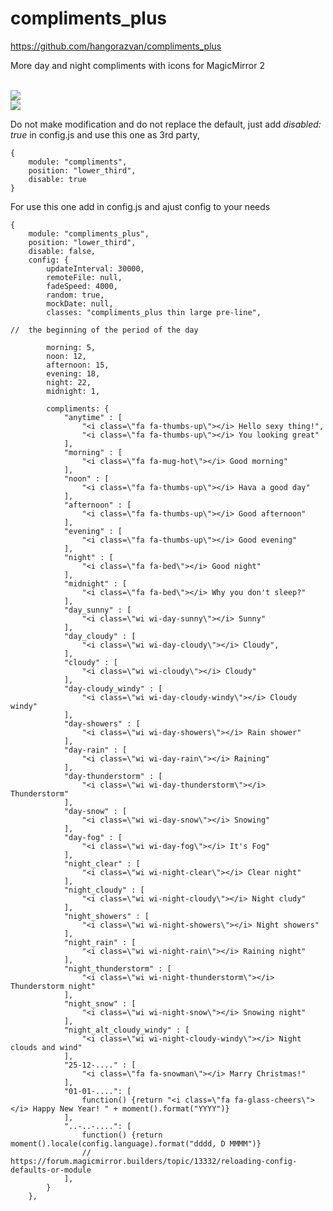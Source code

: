 # compliments_plus

https://github.com/hangorazvan/compliments_plus

More day and night compliments with icons for MagicMirror 2

<br><img src=https://github.com/hangorazvan/compliments_plus/blob/master/preview1.jpg>
<br><img src=https://github.com/hangorazvan/compliments_plus/blob/master/preview2.jpg>

Do not make modification and do not replace the default, just add <i>disabled: true</i> in config.js and use this one as 3rd party,

	{
		module: "compliments",
		position: "lower_third",
		disable: true
	}

For use this one add in config.js and ajust config to your needs

	{
		module: "compliments_plus",
		position: "lower_third",
		disable: false,
		config: {
			updateInterval: 30000,
			remoteFile: null,
			fadeSpeed: 4000,
			random: true,
			mockDate: null,
			classes: "compliments_plus thin large pre-line",

	//	the beginning of the period of the day

			morning: 5,
			noon: 12,
			afternoon: 15,
			evening: 18,
			night: 22,
			midnight: 1,

			compliments: {
				"anytime" : [
					"<i class=\"fa fa-thumbs-up\"></i> Hello sexy thing!",
					"<i class=\"fa fa-thumbs-up\"></i> You looking great"
				],
				"morning" : [
					"<i class=\"fa fa-mug-hot\"></i> Good morning"
				],
				"noon" : [
					"<i class=\"fa fa-thumbs-up\"></i> Hava a good day"
				],
				"afternoon" : [
					"<i class=\"fa fa-thumbs-up\"></i> Good afternoon"
				],
				"evening" : [
					"<i class=\"fa fa-thumbs-up\"></i> Good evening"
				],
				"night" : [
					"<i class=\"fa fa-bed\"></i> Good night"
				],
				"midnight" : [
					"<i class=\"fa fa-bed\"></i> Why you don't sleep?"
				],
				"day_sunny" : [
					"<i class=\"wi wi-day-sunny\"></i> Sunny"
				],
				"day_cloudy" : [
					"<i class=\"wi wi-day-cloudy\"></i> Cloudy",
				],
				"cloudy" : [
					"<i class=\"wi wi-cloudy\"></i> Cloudy"
				],
				"day-cloudy_windy" : [
					"<i class=\"wi wi-day-cloudy-windy\"></i> Cloudy windy"
				],
				"day-showers" : [
					"<i class=\"wi wi-day-showers\"></i> Rain shower"
				],
				"day-rain" : [
					"<i class=\"wi wi-day-rain\"></i> Raining"
				],
				"day-thunderstorm" : [
					"<i class=\"wi wi-day-thunderstorm\"></i> Thunderstorm"
				],
				"day-snow" : [
					"<i class=\"wi wi-day-snow\"></i> Snowing"
				],
				"day-fog" : [
					"<i class=\"wi wi-day-fog\"></i> It's Fog"
				],
				"night_clear" : [
					"<i class=\"wi wi-night-clear\"></i> Clear night"
				],
				"night_cloudy" : [
					"<i class=\"wi wi-night-cloudy\"></i> Night cludy"
				],
				"night_showers" : [
					"<i class=\"wi wi-night-showers\"></i> Night showers"
				],
				"night_rain" : [
					"<i class=\"wi wi-night-rain\"></i> Raining night"
				],
				"night_thunderstorm" : [
					"<i class=\"wi wi-night-thunderstorm\"></i> Thunderstorm night"
				],
				"night_snow" : [
					"<i class=\"wi wi-night-snow\"></i> Snowing night"
				],
				"night_alt_cloudy_windy" : [
					"<i class=\"wi wi-night-cloudy-windy\"></i> Night clouds and wind"
				], 
				"25-12-...." : [
					"<i class=\"fa fa-snowman\"></i> Marry Christmas!"
				],
				"01-01-....": [
					function() {return "<i class=\"fa fa-glass-cheers\"></i> Happy New Year! " + moment().format("YYYY")}
				],
				"..-..-....": [
					function() {return moment().locale(config.language).format("dddd, D MMMM")}
					// https://forum.magicmirror.builders/topic/13332/reloading-config-defaults-or-module
				],
			}
		},
